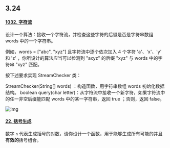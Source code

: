 ## 3.24

#### [1032. 字符流](https://leetcode.cn/problems/stream-of-characters/)

设计一个算法：接收一个字符流，并检查这些字符的后缀是否是字符串数组 words 中的一个字符串。

例如，words = ["abc", "xyz"] 且字符流中逐个依次加入 4 个字符 'a'、'x'、'y' 和 'z' ，你所设计的算法应当可以检测到 "axyz" 的后缀 "xyz" 与 words 中的字符串 "xyz" 匹配。

按下述要求实现 StreamChecker 类：

StreamChecker(String[] words) ：构造函数，用字符串数组 words 初始化数据结构。
boolean query(char letter)：从字符流中接收一个新字符，如果字符流中的任一非空后缀能匹配 words 中的某一字符串，返回 true ；否则，返回 false。

![img](https://mytan-img.oss-cn-qingdao.aliyuncs.com/2023/3/1679644121565.png)

#### [22. 括号生成](https://leetcode.cn/problems/generate-parentheses/)

数字 `n` 代表生成括号的对数，请你设计一个函数，用于能够生成所有可能的并且**有效的**括号组合。
